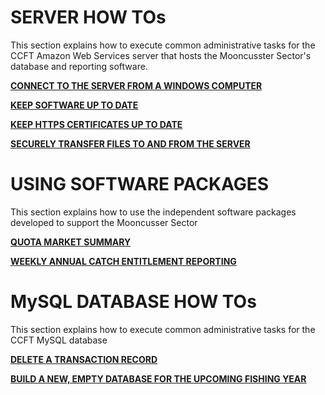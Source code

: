 # SERVER HOW TOs

This section explains how to execute common administrative tasks for the CCFT Amazon Web Services server that hosts the Mooncusster Sector's database and reporting software.

[**CONNECT TO THE SERVER FROM A WINDOWS COMPUTER**](/Manuals/server_connect.md)

[**KEEP SOFTWARE UP TO DATE**](/Manuals/server_update.md)

[**KEEP HTTPS CERTIFICATES UP TO DATE**](/Manuals/https_update.md)

[**SECURELY TRANSFER FILES TO AND FROM THE SERVER**](/Manuals/WinSCP.md)

# USING SOFTWARE PACKAGES

This section explains how to use the independent software packages developed to support the Mooncusser Sector

[**QUOTA MARKET SUMMARY**](/Manuals/quota_scraper.md)

[**WEEKLY ANNUAL CATCH ENTITLEMENT REPORTING**](/Manuals/WAR.md) 

# MySQL DATABASE HOW TOs

This section explains how to execute common administrative tasks for the CCFT MySQL database

[**DELETE A TRANSACTION RECORD**](/Manuals/DeleteRec.md)

[**BUILD A NEW, EMPTY DATABASE FOR THE UPCOMING FISHING YEAR**](/Manuals/dbBuild.md)
